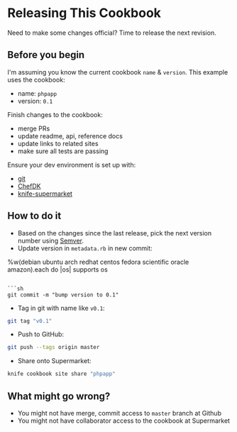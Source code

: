# Releasing This Cookbook

Need to make some changes official? Time to release the next revision.

## Before you begin

I'm assuming you know the current cookbook `name` & `version`. This example uses the cookbook:
- name: `phpapp`
- version: `0.1`

Finish changes to the cookbook:
- merge PRs
- update readme, api, reference docs
- update links to related sites
- make sure all tests are passing

Ensure your dev environment is set up with:

- [git](http://www.git-scm.com/)
- [ChefDK](https://downloads.chef.io/chef-dk/)
- [knife-supermarket](https://github.com/chef/knife-supermarket)

## How to do it

- Based on the changes since the last release, pick the next version number using [Semver](http://semver.org/).
- Update version in `metadata.rb` in new commit:


 %w(debian ubuntu arch redhat centos fedora scientific oracle amazon).each do |os|
   supports os
```

```sh
git commit -m "bump version to 0.1"
```

- Tag in git with name like `v0.1`:

```sh
git tag "v0.1"
```

- Push to GitHub:

```sh
git push --tags origin master
```

- Share onto Supermarket:

```sh
knife cookbook site share "phpapp"
```

## What might go wrong?

- You might not have merge, commit access to `master` branch at Github
- You might not have collaborator access to the cookbook at Supermarket
